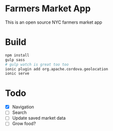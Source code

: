 # Farmers Market App

This is an open source NYC farmers market app

# Build
```bash
npm install
gulp sass
# gulp watch is great too too
ionic plugin add org.apache.cordova.geolocation
ionic serve
```

# Todo

 - [x] Navigation
 - [ ] Search
 - [ ] Update saved market data
 - [ ] Grow food?
